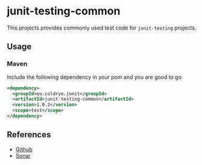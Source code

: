 # junit-testing-common

This projects provides commonly used test code for ``junit-testing`` projects.


## Usage


### Maven

Include the following dependency in your pom and you are good to go

```xml
<dependency>
  <groupId>eu.coldrye.junit</groupId>
  <artifactId>junit-testing-common</artifactId>
  <version>1.0.2</version>
  <scope>test</scope>
</dependency>
```


## References

- [Github](https://github.com/coldrye-java/junit-testing/tree/master/junit-testing-common)
- [Sonar](http://sonar.coldrye.eu/dashboard?id=eu.coldrye.junit%3Ajunit-testing-common)
